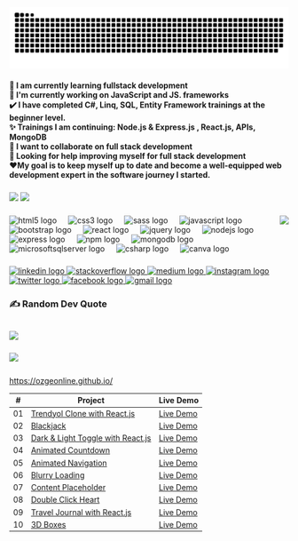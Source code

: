 <picture>
  <source
    media="(prefers-color-scheme: dark)"
    srcset="https://raw.githubusercontent.com/platane/snk/output/github-contribution-grid-snake-dark.svg"
  />
  <source
    media="(prefers-color-scheme: light)"
    srcset="https://raw.githubusercontent.com/platane/snk/output/github-contribution-grid-snake.svg"
  />
  <img
    alt="github contribution grid snake animation"
    src="https://raw.githubusercontent.com/platane/snk/output/github-contribution-grid-snake.svg"
  />
</picture>


<h4 align="left">🌱 I am currently learning fullstack development<br>🔭 I'm currently working on JavaScript and JS. frameworks<br>✔️ I have completed C#, Linq, SQL, Entity Framework trainings at the beginner level.<br>✨ Trainings I am continuing: Node.js & Express.js , React.js, APIs, MongoDB<br>👯 I want to collaborate on full stack development<br>🤝 Looking for help improving myself for full stack development<br>❤️My goal is to keep myself up to date and become a well-equipped web development expert in the software journey I started.</h4>

###

 ![](https://github-readme-stats.vercel.app/api/top-langs/?username=ozgeonline&theme=dark&hide_border=false&include_all_commits=false&count_private=false&layout=compact)
 ![](https://github-readme-streak-stats.herokuapp.com/?user=ozgeonline&theme=dark&hide_border=false)<br/>


###

<img align="right" height="100" src="https://i.imgflip.com/65efzo.gif"  />

###

<div align="left">
  <img src="https://cdn.jsdelivr.net/gh/devicons/devicon/icons/html5/html5-original.svg" height="30" alt="html5 logo"  />
  <img width="13" />
  <img src="https://cdn.jsdelivr.net/gh/devicons/devicon/icons/css3/css3-original.svg" height="30" alt="css3 logo"  />
  <img width="13" />
  <img src="https://cdn.jsdelivr.net/gh/devicons/devicon/icons/sass/sass-original.svg" height="30" alt="sass logo"  />
  <img width="13" />
  <img src="https://cdn.jsdelivr.net/gh/devicons/devicon/icons/javascript/javascript-original.svg" height="30" alt="javascript logo"  />
  <img width="13" />
  <img src="https://cdn.jsdelivr.net/gh/devicons/devicon/icons/bootstrap/bootstrap-original.svg" height="30" alt="bootstrap logo"  />
  <img width="13" />
  <img src="https://cdn.jsdelivr.net/gh/devicons/devicon/icons/react/react-original.svg" height="30" alt="react logo"  />
  <img width="13" />
  <img src="https://cdn.jsdelivr.net/gh/devicons/devicon/icons/jquery/jquery-original.svg" height="30" alt="jquery logo"  />
  <img width="13" />
  <img src="https://cdn.jsdelivr.net/gh/devicons/devicon/icons/nodejs/nodejs-original.svg" height="30" alt="nodejs logo"  />
  <img width="13" />
  <img src="https://cdn.jsdelivr.net/gh/devicons/devicon/icons/express/express-original.svg" height="30" alt="express logo"  />
  <img width="13" />
  <img src="https://cdn.jsdelivr.net/gh/devicons/devicon/icons/npm/npm-original-wordmark.svg" height="30" alt="npm logo"  />
  <img width="13" />
  <img src="https://cdn.jsdelivr.net/gh/devicons/devicon/icons/mongodb/mongodb-original.svg" height="30" alt="mongodb logo"  />
  <img width="13" />
  <img src="https://cdn.jsdelivr.net/gh/devicons/devicon/icons/microsoftsqlserver/microsoftsqlserver-plain.svg" height="30" alt="microsoftsqlserver logo"  />
  <img width="13" />
  <img src="https://cdn.jsdelivr.net/gh/devicons/devicon/icons/csharp/csharp-original.svg" height="30" alt="csharp logo"  />
  <img width="13" />
  <img src="https://cdn.jsdelivr.net/gh/devicons/devicon/icons/canva/canva-original.svg" height="30" alt="canva logo"  />
</div>

###

<div align="left">
  <a href="https://www.linkedin.com/in/ozgeonline/" target="_blank">
    <img src="https://raw.githubusercontent.com/maurodesouza/profile-readme-generator/master/src/assets/icons/social/linkedin/default.svg" width="55" height="30" alt="linkedin logo"  />
  </a>
  <a href="https://stackoverflow.com/users/22208441/%c3%96zge-kocaba%c5%9fo%c4%9flu" target="_blank">
    <img src="https://raw.githubusercontent.com/maurodesouza/profile-readme-generator/master/src/assets/icons/social/stackoverflow/default.svg" width="55" height="30" alt="stackoverflow logo"  />
  </a>
  <a href="https://medium.com/@zgeozge" target="_blank">
    <img src="https://raw.githubusercontent.com/maurodesouza/profile-readme-generator/master/src/assets/icons/social/medium/default.svg" width="55" height="30" alt="medium logo"  />
  </a>
  <a href="https://www.instagram.com/ozgeonline0/" target="_blank">
    <img src="https://raw.githubusercontent.com/maurodesouza/profile-readme-generator/master/src/assets/icons/social/instagram/default.svg" width="55" height="30" alt="instagram logo"  />
  </a>
  <a href="https://twitter.com/ozgeonline0" target="_blank">
    <img src="https://raw.githubusercontent.com/maurodesouza/profile-readme-generator/master/src/assets/icons/social/twitter/default.svg" width="55" height="30" alt="twitter logo"  />
  </a>
  <a href="https://www.facebook.com/ozgeonline0o/" target="_blank">
    <img src="https://raw.githubusercontent.com/maurodesouza/profile-readme-generator/master/src/assets/icons/social/facebook/default.svg" width="55" height="30" alt="facebook logo"  />
  </a>
  <a href="nisroc.414@hotmail.com" target="_blank">
    <img src="https://raw.githubusercontent.com/maurodesouza/profile-readme-generator/master/src/assets/icons/social/gmail/default.svg" width="55" height="30" alt="gmail logo"  />
  </a>
</div>


### ✍️ Random Dev Quote
![](https://quotes-github-readme.vercel.app/api?type=horizontal&theme=radical)
---
[![](https://visitcount.itsvg.in/api?id=ozgeonline&icon=0&color=1)](https://visitcount.itsvg.in)

###

https://ozgeonline.github.io/

<table>
  <thead>
    <tr>
      <th>#</th>
      <th class="head">Project</th>
      <th>Live Demo</th>
    </tr>
  </thead>
  <tbody>
    <tr>
      <td>01</td>
      <td><a href="#">Trendyol Clone with React.js</a></td>
      <td><a href="https://ozgeonline.github.io/trendyol-clone/">Live Demo</a></td>
    </tr>
    <tr>
      <td>02</td>
      <td><a href="#">Blackjack</a></td>
      <td><a href="https://ozgeonline.github.io/Blackjack_Game/index.html">Live Demo</a></td>
    </tr>
    <tr>
      <td>03</td>
      <td><a href="#">Dark & Light Toggle with React.js</a></td>
      <td><a href="https://ozgeonline.github.io/my-app/">Live Demo</a></td>
    </tr>
    <tr>
      <td>04</td>
      <td><a href="#">Animated Countdown</a></td>
      <td><a href="https://ozgeonline.github.io/Animated-Countdown/index.html">Live Demo</a></td>
    </tr>
    <tr>
      <td>05</td>
      <td><a href="#">Animated Navigation</a></td>
      <td><a href="https://ozgeonline.github.io/Animated-Navigation/index.html">Live Demo</a></td>
    </tr>
    <tr>
      <td>06</td>
      <td><a href="#">Blurry Loading</a></td>
      <td><a href="https://ozgeonline.github.io/Blurry-Loading/index.html">Live Demo</a></td>
    </tr>
    <tr>
      <td>07</td>
      <td><a href="#">Content Placeholder</a></td>
      <td><a href="https://ozgeonline.github.io/Content-Placeholder/index.html">Live Demo</a></td>
    </tr>
    <tr>
      <td>08</td>
      <td><a href="#">Double Click Heart</a></td>
      <td><a href="https://ozgeonline.github.io/doubleClick-radioBtn/index.html">Live Demo</a></td>
    </tr>
     <tr>
      <td>09</td>
      <td><a href="#">Travel Journal with React.js</a></td>
      <td><a href="https://ozgeonline.github.io/travel-journal/">Live Demo</a></td>
    </tr>
    <tr>
      <td>10</td>
      <td><a href="#">3D Boxes</a></td>
      <td><a href="https://ozgeonline.github.io/3d-boxes-background/index.html">Live Demo</a></td>
    </tr>
  </tbody>
</table>




